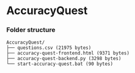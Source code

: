 # AccuracyQuest

### Folder structure
```
AccuracyQuest/
├── questions.csv (21975 bytes)
├── accuracy-quest-frontend.html (9371 bytes)
├── accuracy-quest-backend.py (3298 bytes)
└── start-accuracy-quest.bat (90 bytes)
```
